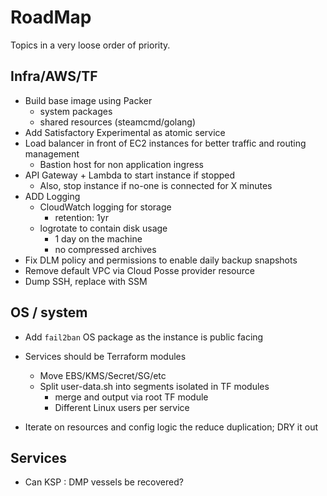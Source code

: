 # RoadMap

Topics in a very loose order of priority.

## Infra/AWS/TF

- Build base image using Packer
  - system packages
  - shared resources (steamcmd/golang)
- Add Satisfactory Experimental as atomic service
- Load balancer in front of EC2 instances for better traffic and routing management
  - Bastion host for non application ingress
- API Gateway + Lambda to start instance if stopped
  - Also, stop instance if no-one is connected for X minutes
- ADD Logging
  - CloudWatch logging for storage
    - retention: 1yr
  - logrotate to contain disk usage
    - 1 day on the machine
    - no compressed archives
- Fix DLM policy and permissions to enable daily backup snapshots
- Remove default VPC via Cloud Posse provider resource
- Dump SSH, replace with SSM

## OS / system

- Add `fail2ban` OS package as the instance is public facing

- Services should be Terraform modules
  - Move EBS/KMS/Secret/SG/etc
  - Split user-data.sh into segments isolated in TF modules
    - merge and output via root TF module
    - Different Linux users per service
- Iterate on resources and config logic the reduce duplication; DRY it out

## Services

- Can KSP : DMP vessels be recovered?
